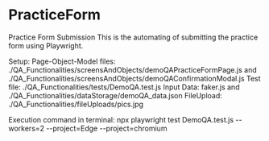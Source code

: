# PracticeForm
Practice Form Submission
This is the automating of submitting the practice form using Playwright.

Setup:
Page-Object-Model files: 
./QA_Functionalities/screensAndObjects/demoQAPracticeFormPage.js and 
./QA_Functionalities/screensAndObjects/demoQAConfirmationModal.js
Test file: ./QA_Functionalities/tests/DemoQA.test.js
Input Data: faker.js and ./QA_Functionalities/dataStorage/demoQA_data.json
FileUpload: ./QA_Functionalities/fileUploads/pics.jpg

Execution command in terminal:
npx playwright test DemoQA.test.js --workers=2 --project=Edge --project=chromium

